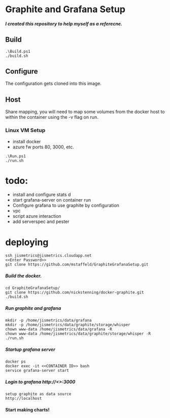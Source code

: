 # Graphite and Grafana Setup

##### I created this repository to help myself as a referecne. 

## Build 

```
.\Build.ps1
./build.sh
```

## Configure
The configuration gets cloned into this image. 

## Host
Share mapping, you will need to map some volumes from the docker host to within the container using the -v flag on run.

### Linux VM Setup
- install docker 
- azure fw ports 80, 3000, etc. 

```
.\Run.ps1
./run.sh
```

# todo: 
- install and configure stats d
- start grafana-server on container run
- Configure grafana to use graphite by configuration
- vpc 
- script azure interaction
- add serverspec and pester


# deploying
```
ssh jismetrics@jismetrics.cloudapp.net
<<Enter Password>>
git clone https://github.com/mstaffeld/GraphiteGrafanaSetup.git
```

##### Build the docker.
```
cd GraphiteGrafanaSetup/
git clone https://github.com/nickstenning/docker-graphite.git
./build.sh
```
##### Run graphite and grafana
```
mkdir -p /home/jismetrics/data/grafana 
mkdir -p /home/jismetrics/data/graphite/storage/whisper
chown www-data /home/jismetrics/data/grafana -R
chown www-data /home/jismetrics/data/graphite/storage/whisper -R
./run.sh
```

##### Startup grafana server 
```
docker ps 
docker exec -it <<CONTAINER ID>> bash
service grafana-server start
```

##### Login to grafana http://<<HOST>>:3000
```
setup graphite as data source 
http://localhost 
```

#### Start making charts!